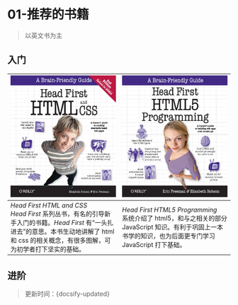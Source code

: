 # 01-推荐的书籍

> 以英文书为主

## 入门

| ![Head First HTML and CSS](../_images/00/Head_First_HTML_and_CSS.jpg ':size=50%') | ![Head First HTML and CSS](../_images/00/Head_First_HTML5_Programming.jpg ':size=50%') |
| --- | --- |
| *Head First HTML and CSS*<br>*Head First* 系列丛书，有名的引导新手入门的书籍。*Head First* 有“一头扎进去”的意思。本书生动地讲解了 html 和 css 的相关概念，有很多图解，可为初学者打下坚实的基础。 | *Head First HTML5 Programming*<br>系统介绍了 html5，和与之相关的部分 JavaScript 知识。有利于巩固上一本书学的知识，也为后面更专门学习 JavaScript 打下基础。 |

## 进阶



<style>
    /* 确保表格两列等宽 */
    th {
        width: 50%
    }
</style>



> 更新时间：{docsify-updated}